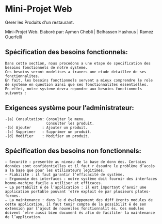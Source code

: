 # Mini-Projet Web
Gerer les Produits d'un restaurant.

Mini-Projet Web. Elaboré par: Aymen Chebli | Belhassen Hashous | Ramez Ouerfelli



## Spécification des besoins fonctionnels:

    Dans cette section, nous procedons a une etape de specification des besoins fonctionnels de notre systeme.
    Ces besoins seront modelises a travers une etude detaillee de ses fonctionnalites.
    En fait, les besoins fonctionnels servent a mieux comprendre le role de systeme en question ainsi que ses fonctionnalites essentielles.
    En effet, notre systeme devra repondre aux besoins fonctionnels suivants :

## Exigences système pour l’administrateur: 
    -(a) Consultation: Consulter le menu.
                       Consulter les produit.
    -(b) Ajouter     : Ajouter un produit.
    -(c) Supprimer   : Supprimer un produit.
    -(d) Modifier    : Modifier un produit.
    

## Spécification des besoins non fonctionnels:

    — Securité : presentée au niveau de la base de donn ́ees. Certains données sont confidentielles et il faut r ́esoudre le problème d’accès a la base que pour les utilisateurs legitimes.
    — Fiabilité : il faut garantir l’efficacité de système.
    — Ergonomie des interfaces : notre système doit fournir des interfaces homme-machine facile a utiliser et efficaces.
    — La portabilit ́e de l’application : il est important d’avoir une application portable pouvant ˆetre exploit ́ee par plusieurs plates-formes.
    — La maintenance : dans le d ́eveloppement des diff ́erents modules de cette application, il faut tenir compte de la possibilit ́e de son extension par l’ajout de nouvelles fonctionnalit ́es. Ces modules doivent ˆetre aussi bien document ́es afin de faciliter la maintenance de l’application.
